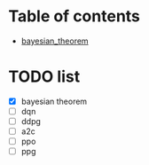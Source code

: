 # Table of contents
- [bayesian_theorem](./bayesian_theorem/prior_posterior.md)

# TODO list
- [x] bayesian theorem
- [ ] dqn
- [ ] ddpg
- [ ] a2c
- [ ] ppo
- [ ] ppg

